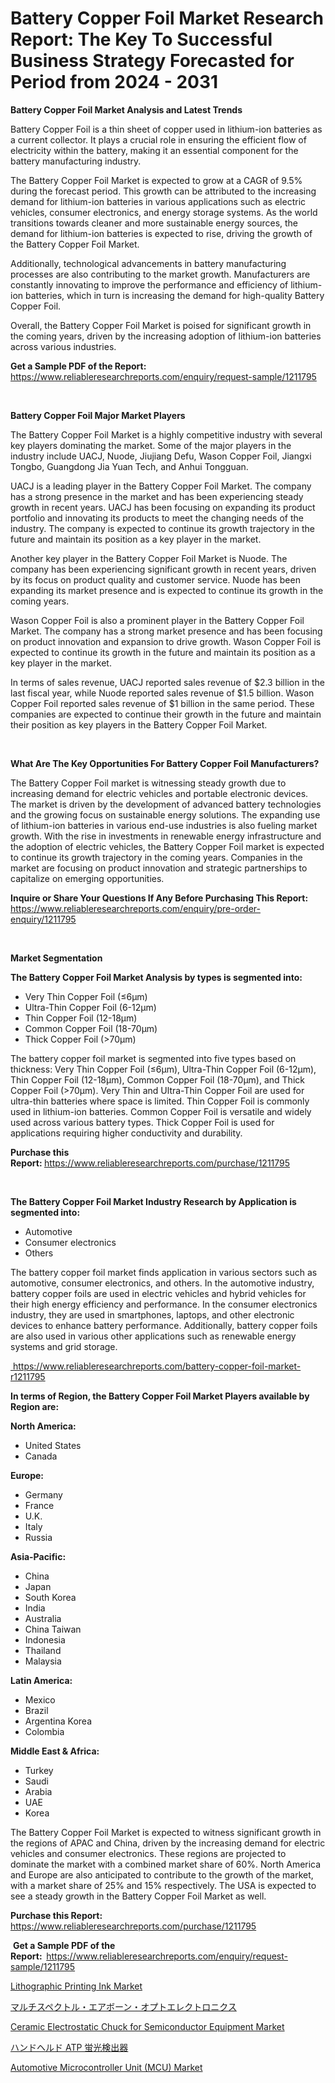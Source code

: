 <p><h1>Battery Copper Foil Market Research Report: The Key To Successful Business Strategy Forecasted for Period from 2024 - 2031</h1></p><p><strong>Battery Copper Foil Market Analysis and Latest Trends</strong></p>
<p><p>Battery Copper Foil is a thin sheet of copper used in lithium-ion batteries as a current collector. It plays a crucial role in ensuring the efficient flow of electricity within the battery, making it an essential component for the battery manufacturing industry.</p><p>The Battery Copper Foil Market is expected to grow at a CAGR of 9.5% during the forecast period. This growth can be attributed to the increasing demand for lithium-ion batteries in various applications such as electric vehicles, consumer electronics, and energy storage systems. As the world transitions towards cleaner and more sustainable energy sources, the demand for lithium-ion batteries is expected to rise, driving the growth of the Battery Copper Foil Market.</p><p>Additionally, technological advancements in battery manufacturing processes are also contributing to the market growth. Manufacturers are constantly innovating to improve the performance and efficiency of lithium-ion batteries, which in turn is increasing the demand for high-quality Battery Copper Foil.</p><p>Overall, the Battery Copper Foil Market is poised for significant growth in the coming years, driven by the increasing adoption of lithium-ion batteries across various industries.</p></p>
<p><strong>Get a Sample PDF of the Report:&nbsp;</strong> <a href="https://www.reliableresearchreports.com/enquiry/request-sample/1211795">https://www.reliableresearchreports.com/enquiry/request-sample/1211795</a></p>
<p>&nbsp;</p>
<p><strong>Battery Copper Foil Major Market Players</strong></p>
<p><p>The Battery Copper Foil Market is a highly competitive industry with several key players dominating the market. Some of the major players in the industry include UACJ, Nuode, Jiujiang Defu, Wason Copper Foil, Jiangxi Tongbo, Guangdong Jia Yuan Tech, and Anhui Tongguan.</p><p>UACJ is a leading player in the Battery Copper Foil Market. The company has a strong presence in the market and has been experiencing steady growth in recent years. UACJ has been focusing on expanding its product portfolio and innovating its products to meet the changing needs of the industry. The company is expected to continue its growth trajectory in the future and maintain its position as a key player in the market.</p><p>Another key player in the Battery Copper Foil Market is Nuode. The company has been experiencing significant growth in recent years, driven by its focus on product quality and customer service. Nuode has been expanding its market presence and is expected to continue its growth in the coming years.</p><p>Wason Copper Foil is also a prominent player in the Battery Copper Foil Market. The company has a strong market presence and has been focusing on product innovation and expansion to drive growth. Wason Copper Foil is expected to continue its growth in the future and maintain its position as a key player in the market.</p><p>In terms of sales revenue, UACJ reported sales revenue of $2.3 billion in the last fiscal year, while Nuode reported sales revenue of $1.5 billion. Wason Copper Foil reported sales revenue of $1 billion in the same period. These companies are expected to continue their growth in the future and maintain their position as key players in the Battery Copper Foil Market.</p></p>
<p>&nbsp;</p>
<p><strong>What Are The Key Opportunities For Battery Copper Foil Manufacturers?</strong></p>
<p><p>The Battery Copper Foil market is witnessing steady growth due to increasing demand for electric vehicles and portable electronic devices. The market is driven by the development of advanced battery technologies and the growing focus on sustainable energy solutions. The expanding use of lithium-ion batteries in various end-use industries is also fueling market growth. With the rise in investments in renewable energy infrastructure and the adoption of electric vehicles, the Battery Copper Foil market is expected to continue its growth trajectory in the coming years. Companies in the market are focusing on product innovation and strategic partnerships to capitalize on emerging opportunities.</p></p>
<p><strong>Inquire or Share Your Questions If Any Before Purchasing This Report:</strong> <a href="https://www.reliableresearchreports.com/enquiry/pre-order-enquiry/1211795">https://www.reliableresearchreports.com/enquiry/pre-order-enquiry/1211795</a></p>
<p>&nbsp;</p>
<p><strong>Market Segmentation</strong></p>
<p><strong>The Battery Copper Foil Market Analysis by types is segmented into:</strong></p>
<p><ul><li>Very Thin Copper Foil (≤6μm)</li><li>Ultra-Thin Copper Foil (6-12μm)</li><li>Thin Copper Foil (12-18μm)</li><li>Common Copper Foil (18-70μm)</li><li>Thick Copper Foil (>70μm)</li></ul></p>
<p><p>The battery copper foil market is segmented into five types based on thickness: Very Thin Copper Foil (≤6μm), Ultra-Thin Copper Foil (6-12μm), Thin Copper Foil (12-18μm), Common Copper Foil (18-70μm), and Thick Copper Foil (>70μm). Very Thin and Ultra-Thin Copper Foil are used for ultra-thin batteries where space is limited. Thin Copper Foil is commonly used in lithium-ion batteries. Common Copper Foil is versatile and widely used across various battery types. Thick Copper Foil is used for applications requiring higher conductivity and durability.</p></p>
<p><strong>Purchase this Report:&nbsp;</strong><a href="https://www.reliableresearchreports.com/purchase/1211795">https://www.reliableresearchreports.com/purchase/1211795</a></p>
<p>&nbsp;</p>
<p><strong>The Battery Copper Foil Market Industry Research by Application is segmented into:</strong></p>
<p><ul><li>Automotive</li><li>Consumer electronics</li><li>Others</li></ul></p>
<p><p>The battery copper foil market finds application in various sectors such as automotive, consumer electronics, and others. In the automotive industry, battery copper foils are used in electric vehicles and hybrid vehicles for their high energy efficiency and performance. In the consumer electronics industry, they are used in smartphones, laptops, and other electronic devices to enhance battery performance. Additionally, battery copper foils are also used in various other applications such as renewable energy systems and grid storage.</p></p>
<p><a href="https://www.reliableresearchreports.com/battery-copper-foil-market-r1211795">&nbsp;https://www.reliableresearchreports.com/battery-copper-foil-market-r1211795</a></p>
<p><strong>In terms of Region, the Battery Copper Foil Market Players available by Region are:</strong></p>
<p>
    <p> <strong> North America: </strong>
        <ul>
            <li>United States</li>
            <li>Canada</li>
        </ul>
        </p> 
    <p> <strong> Europe: </strong>
        <ul>
            <li>Germany</li>
            <li>France</li>
            <li>U.K.</li>
            <li>Italy</li>
            <li>Russia</li>
        </ul>
        </p> 
    <p> <strong> Asia-Pacific: </strong>
        <ul>
            <li>China</li>
            <li>Japan</li>
            <li>South Korea</li>
            <li>India</li>
            <li>Australia</li>
            <li>China Taiwan</li>
            <li>Indonesia</li>
            <li>Thailand</li>
            <li>Malaysia</li>
        </ul>
        </p> 
    <p> <strong> Latin America: </strong>
        <ul>
            <li>Mexico</li>
            <li>Brazil</li>
            <li>Argentina Korea</li>
            <li>Colombia</li>
        </ul>
        </p> 
    <p> <strong> Middle East & Africa: </strong>
        <ul>
            <li>Turkey</li>
            <li>Saudi</li>
            <li>Arabia</li>
            <li>UAE</li>
            <li>Korea</li>
        </ul>
    </p>
    </p>
<p><p>The Battery Copper Foil Market is expected to witness significant growth in the regions of APAC and China, driven by the increasing demand for electric vehicles and consumer electronics. These regions are projected to dominate the market with a combined market share of 60%. North America and Europe are also anticipated to contribute to the growth of the market, with a market share of 25% and 15% respectively. The USA is expected to see a steady growth in the Battery Copper Foil Market as well.</p></p>
<p><strong>Purchase this Report: </strong><a href="https://www.reliableresearchreports.com/purchase/1211795">https://www.reliableresearchreports.com/purchase/1211795</a></p>
<p>&nbsp;<strong>Get a Sample PDF of the Report:&nbsp;&nbsp;</strong><a href="https://www.reliableresearchreports.com/enquiry/request-sample/1211795">https://www.reliableresearchreports.com/enquiry/request-sample/1211795</a></p>
<p><strong></strong></p>
<p><p><a href="https://github.com/Whitneyboyettebo9kiw7yr13/Market-Research-Report-List-2/blob/main/lithographic-printing-ink-market.md">Lithographic Printing Ink Market</a></p><p><a href="https://github.com/hardee896/Market-Research-Report-List-1/blob/main/1069532101605.md">マルチスペクトル・エアボーン・オプトエレクトロニクス</a></p><p><a href="https://issuu.com/reportprime-2/docs/ceramic-electrostatic-chuck-for-semiconductor-equi">Ceramic Electrostatic Chuck for Semiconductor Equipment Market</a></p><p><a href="https://github.com/ReyesKohler20231/Market-Research-Report-List-1/blob/main/9006080101604.md">ハンドヘルド ATP 蛍光検出器</a></p><p><a href="https://issuu.com/reportprime-2/docs/automotive-microcontroller-unit-mcu-market-size-20">Automotive Microcontroller Unit (MCU) Market</a></p></p>